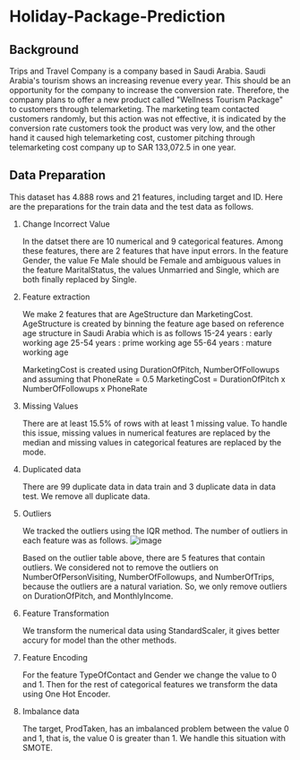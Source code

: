 # Holiday-Package-Prediction
## Background
Trips and Travel Company is a company based in Saudi Arabia. Saudi Arabia's tourism shows an increasing revenue every year. This should be an opportunity for the company to increase the conversion rate. Therefore, the company plans to offer a new product called "Wellness Tourism Package" to customers through telemarketing. The marketing team contacted customers randomly, but this action was not effective, it is indicated by the conversion rate customers took the product was very low, and the other hand it caused high telemarketing cost, customer pitching through telemarketing cost company up to SAR 133,072.5 in one year.

## Data Preparation
This dataset has 4.888 rows and 21 features, including target and ID. Here are the preparations for the train data and the test data as follows.
1.	Change Incorrect Value

      In the datset there are 10 numerical and 9 categorical features. Among these features, there are 2 features that have input errors. In the feature Gender, the value Fe Male should be Female and ambiguous          values   in the feature MaritalStatus, the values Unmarried and Single, which are both finally replaced by Single.

2.	Feature extraction

      We make 2 features that are AgeStructure dan MarketingCost.
      AgeStructure is created by binning the feature age based on reference age structure in Saudi Arabia  which is as follows
      15-24 years : early working age
      25-54 years : prime working age
      55-64 years : mature working age

    MarketingCost is created using DurationOfPitch, NumberOfFollowups and assuming that PhoneRate = 0.5
    MarketingCost = DurationOfPitch x NumberOfFollowups x PhoneRate

3.	Missing Values

     There are at least 15.5% of rows with at least 1 missing value. To handle this issue, missing values in numerical features are replaced by the median and missing values in categorical features are replaced 
     by the mode.

5.	Duplicated data

     There are 99 duplicate data in data train and 3 duplicate data in data test. We remove all duplicate data.

6.	Outliers

      We tracked the outliers using the IQR method. The number of outliers in each feature was as follows. 
      ![image](https://github.com/FadhilahIzzatiNadifan/Holiday-Package-Prediction/assets/93127350/16efcf56-7424-4024-831e-5687b4c5f7b2)

      Based on the outlier table above, there are 5 features that contain outliers. We considered not to remove the outliers on NumberOfPersonVisiting, NumberOfFollowups, and NumberOfTrips, because the outliers 
      are a natural variation. So, we only remove outliers on DurationOfPitch, and MonthlyIncome.

6.	Feature Transformation

      We transform the numerical data using StandardScaler, it gives better accury for model than the other methods.

7.	Feature Encoding

      For the feature TypeOfContact and Gender we change the value to 0 and 1. Then for the rest of categorical features we transform the data using One Hot Encoder.

8.	Imbalance data

      The target, ProdTaken, has an imbalanced problem between the value 0 and 1, that is, the value 0 is greater than 1. We handle this situation with SMOTE.



